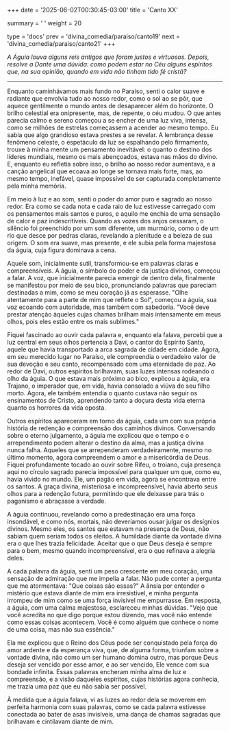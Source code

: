 +++
date = '2025-06-02T00:30:45-03:00'
title = 'Canto XX'

summary = ' '
weight = 20

type = 'docs'
prev = 'divina_comedia/paraiso/canto19'
next = 'divina_comedia/paraiso/canto21'
+++

_A Águia louva alguns reis antigos que foram justos e virtuosos. Depois, resolve a Dante uma dúvida: como podem estar no Céu alguns espíritos que, na sua opinião, quando em vida não tinham tido fé cristã?_

---

Enquanto caminhávamos mais fundo no Paraíso, senti o calor suave e radiante que envolvia tudo ao nosso redor, como o sol ao se pôr, que aquece gentilmente o mundo antes de desaparecer além do horizonte. O brilho celestial era onipresente, mas, de repente, o céu mudou. O que antes parecia calmo e sereno começou a se encher de uma luz viva, intensa, como se milhões de estrelas começassem a acender ao mesmo tempo. Eu sabia que algo grandioso estava prestes a se revelar. A lembrança desse fenômeno celeste, o espetáculo da luz se espalhando pelo firmamento, trouxe à minha mente um pensamento inevitável: o quanto o destino dos líderes mundiais, mesmo os mais abençoados, estava nas mãos do divino. E, enquanto eu refletia sobre isso, o brilho ao nosso redor aumentava, e a canção angelical que ecoava ao longe se tornava mais forte, mas, ao mesmo tempo, inefável, quase impossível de ser capturada completamente pela minha memória.

Em meio à luz e ao som, senti o poder do amor puro e sagrado ao nosso redor. Era como se cada nota e cada raio de luz estivesse carregado com os pensamentos mais santos e puros, e aquilo me enchia de uma sensação de calor e paz indescritíveis. Quando as vozes dos anjos cessaram, o silêncio foi preenchido por um som diferente, um murmúrio, como o de um rio que desce por pedras claras, revelando a plenitude e a beleza de sua origem. O som era suave, mas presente, e ele subia pela forma majestosa da águia, cuja figura dominava a cena.

Aquele som, inicialmente sutil, transformou-se em palavras claras e compreensíveis. A águia, o símbolo do poder e da justiça divinos, começou a falar. A voz, que inicialmente parecia emergir de dentro dela, finalmente se manifestou por meio de seu bico, pronunciando palavras que pareciam destinadas a mim, como se meu coração já as esperasse. "Olhe atentamente para a parte de mim que reflete o Sol", começou a águia, sua voz ecoando com autoridade, mas também com sabedoria. "Você deve prestar atenção àqueles cujas chamas brilham mais intensamente em meus olhos, pois eles estão entre os mais sublimes."

Fiquei fascinado ao ouvir cada palavra e, enquanto ela falava, percebi que a luz central em seus olhos pertencia a Davi, o cantor do Espírito Santo, aquele que havia transportado a arca sagrada de cidade em cidade. Agora, em seu merecido lugar no Paraíso, ele compreendia o verdadeiro valor de sua devoção e seu canto, recompensado com uma eternidade de paz. Ao redor de Davi, outros espíritos brilhavam, suas luzes intensas rodeando o olho da águia. O que estava mais próximo ao bico, explicou a águia, era Trajano, o imperador que, em vida, havia consolado a viúva de seu filho morto. Agora, ele também entendia o quanto custava não seguir os ensinamentos de Cristo, aprendendo tanto a doçura desta vida eterna quanto os horrores da vida oposta.

Outros espíritos apareceram em torno da águia, cada um com sua própria história de redenção e compreensão dos caminhos divinos. Conversando sobre o eterno julgamento, a águia me explicou que o tempo e o arrependimento podem alterar o destino da alma, mas a justiça divina nunca falha. Aqueles que se arrependeram verdadeiramente, mesmo no último momento, agora compreendem o amor e a misericórdia de Deus. Fiquei profundamente tocado ao ouvir sobre Rifeu, o troiano, cuja presença aqui no círculo sagrado parecia impossível para qualquer um que, como eu, havia vivido no mundo. Ele, um pagão em vida, agora se encontrava entre os santos. A graça divina, misteriosa e incompreensível, havia aberto seus olhos para a redenção futura, permitindo que ele deixasse para trás o paganismo e abraçasse a verdade.

A águia continuou, revelando como a predestinação era uma força insondável, e como nós, mortais, não deveríamos ousar julgar os desígnios divinos. Mesmo eles, os santos que estavam na presença de Deus, não sabiam quem seriam todos os eleitos. A humildade diante da vontade divina era o que lhes trazia felicidade. Aceitar que o que Deus deseja é sempre para o bem, mesmo quando incompreensível, era o que refinava a alegria deles.

A cada palavra da águia, senti um peso crescente em meu coração, uma sensação de admiração que me impelia a falar. Não pude conter a pergunta que me atormentava: "Que coisas são essas?" A ânsia por entender o mistério que estava diante de mim era irresistível, e minha pergunta irrompeu de mim como se uma força invisível me empurrasse. Em resposta, a águia, com uma calma majestosa, esclareceu minhas dúvidas. "Vejo que você acredita no que digo porque estou dizendo, mas você não entende como essas coisas acontecem. Você é como alguém que conhece o nome de uma coisa, mas não sua essência."

Ela me explicou que o Reino dos Céus pode ser conquistado pela força do amor ardente e da esperança viva, que, de alguma forma, triunfam sobre a vontade divina, não como um ser humano domina outro, mas porque Deus deseja ser vencido por esse amor, e ao ser vencido, Ele vence com sua bondade infinita. Essas palavras encheram minha alma de luz e compreensão, e a visão daqueles espíritos, cujas histórias agora conhecia, me trazia uma paz que eu não sabia ser possível.

À medida que a águia falava, vi as luzes ao redor dela se moverem em perfeita harmonia com suas palavras, como se cada palavra estivesse conectada ao bater de asas invisíveis, uma dança de chamas sagradas que brilhavam e cintilavam diante de mim.

